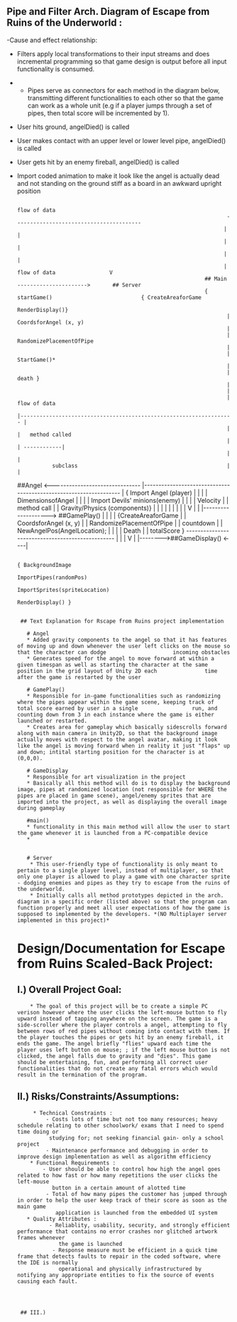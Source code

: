 ## Pipe and Filter Arch. Diagram of Escape from Ruins of the Underworld :
-Cause and effect relationship:
   * Filters apply local transformations to their input streams and does incremental programming so that game design is output before all input functionality is consumed.
   * * Pipes serve as connectors for each method in the diagram below, transmitting different functionalities to each other  so that the game can work as a whole unit (e.g if a player jumps through a set of pipes, then total score will be incremented by 1).
  * User hits ground, angelDied() is called
  * User makes contact with an upper level or lower level pipe, angelDied() is called
  * User gets hit by an enemy fireball, angelDied() is called
  * Import coded animation to make it look like the angel is actually dead and not standing on the ground stiff as a board in an awkward upright position
  

                                                                                         flow of data
                                                                          ----------------------------------------
                                                                         |                                       |
                                                                         |                                       |
                                                                         |                                       |
                                                                         |          flow of data                 V
                                                                   ## Main      ---------------------->       ## Server  
                                                                   { startGame()                            { CreateAreaforGame
                                                                    RenderDisplay()}
                                                                          |                                 CoordsforAngel (x, y)
                                                                          |
                                                                          |                                 RandomizePlacementOfPipe
                                                                          |
                                                                          |                                  StartGame()*
                                                                          |
                                                                          |                                  death }
                                                                          |  
                                                                          |
                                                                          |     flow of data
                                                                          |------------------------------------------------------------------- |
                                                                          |                                                                    |   method called
                                                                          |                                                                    | ------------|
                                                                          |                                                                                  |
                   subclass                                               |                                                                                  |
       ##Angel <-------------------------------                           |------------------------------------------------------------------                |
    { Import Angel (player)                   |                           |                                                                 |                | 
     DimensionsofAngel                        |                           |                                                                 |                |
    Import Devils' minions(enemy)             |                           |                                                                 |                |
    Velocity                                  |                           |   method call                                                   |                |
    Gravity/Physics (components)}             |                           |                                                                 |                |
                                              |                           |                                                                 |                |
                                              |                           V                                                                 |                |
                                              |--------------------> ##GamePlay()                                                           |                |
                                                                                                                                            |                |
                                                               {CreateAreaforGame                                                           |                |
                                                               CoordsforAngel (x, y)                                                        |                |
                                                              RandomizePlacementOfPipe                                                      |                |
                                                                countdown                                                                   |                |
                                                              NewAngelPos(AngelLocation);                                                   |                |
                                                                                                                                            |                |
                                                                  Death                                                                     |                |
                                                                 totalScore } -------------------------------------------------             |                |
                                                                                                                              |             V                |
                                                                                                                              |-------->##GameDisplay() <----|
                                                                                                                                  
                                                                                                                                        { BackgroundImage
                                                                                                                                     ImportPipes(randomPos)
                                                                                                                                     ImportSprites(spriteLocation)
                                                                                                                                     RenderDisplay() }
         
         
         ## Text Explanation for Rscape from Ruins project implementation
           
           # Angel
           * Added gravity components to the angel so that it has features of moving up and down whenever the user left clicks on the mouse so that the character can dodge                     incoming obstacles
           * Generates speed for the angel to move forward at within a given timespan as well as starting the character at the same position in the grid layout of Unity 2D each               time after the game is restarted by the user
           
           # GamePlay()
           * Responsible for in-game functionalities such as randomizing where the pipes appear within the game scene, keeping track of total score earned by user in a single                 run, and counting down from 3 in each instance where the game is either launched or restarted.
           * Creates area for gameplay which basically sidescrolls forward along with main camera in Unity2D, so that the background image actually moves with respect to the angel avatar, making it look like the angel is moving forward when in reality it just "flaps" up and down; intital starting position for the character is at (0,0,0).
           
           # GameDisplay
           * Responsible for art visualization in the project
           * Basically all this method will do is to display the background image, pipes at randomized location (not responsible for WHERE the pipes are placed in game scene), angel/enemy sprites that are imported into the project, as well as displaying the overall image during gameplay

           #main()
           * functionality in this main method will allow the user to start the game whenever it is launched from a PC-compatible device
           * 
           
           
           # Server
            * This user-friendly type of functionality is only meant to pertain to a single player level, instead of multiplayer, so that only one player is allowed to play a game with one character sprite - dodging enemies and pipes as they try to escape from the ruins of the underworld.
            * Initially calls all method prototypes depicted in the arch. diagram in a specific order (listed above) so that the program can function properly and meet all user expectations of how the game is  supposed to implemented by the developers. *(NO Multiplayer server implemented in this project)*



       # Design/Documentation for Escape from Ruins Scaled-Back Project:
       
       ## I.) Overall Project Goal:
            * The goal of this project will be to create a simple PC verison however where the user clicks the left-mouse button to fly upward instead of tapping anywhere on the screen. The game is a side-scroller where the player controls a angel, attempting to fly between rows of red pipes without coming into contact with them. If the player touches the pipes or gets hit by an enemy fireball, it ends the game. The angel briefly "flies" upward each time the player uses left button on mouse; ; if the left mouse button is not clicked, the angel falls due to gravity and "dies". This game should be entertaining, fun, and performing all correct user functionalities that do not create any fatal errors which would result in the termination of the program.


       ## II.) Risks/Constraints/Assumptions:
             * Technical Constraints :
                 - Costs lots of time but not too many resources; heavy schedule relating to other schoolwork/ exams that I need to spend time doing or
                  studying for; not seeking financial gain- only a school project
                 - Maintenance performance and debugging in order to improve design implementation as well as algorithm efficiency
            * Functional Requirements :
                - User should be able to control how high the angel goes related to how fast or how many repetitions the user clicks the left-mouse
                   button in a certain amount of alotted time
                 - Total of how many pipes the customer has jumped through in order to help the user keep track of their score as soon as the main game
                    application is launched from the embedded UI system
           * Quality Attributes :
                  - Reliablity, usability, security, and strongly efficient performance that contains no error crashes nor glitched artwork frames whenever
                     the game is launched
                   - Response measure must be efficient in a quick time frame that detects faults to repair in the coded software, where the IDE is normally
                     operational and physically infrastructured by notifying any appropriate entities to fix the source of events causing each fault.
                     
         
         
         
         ## III.)
       
       
                                          
                                          
                                          


